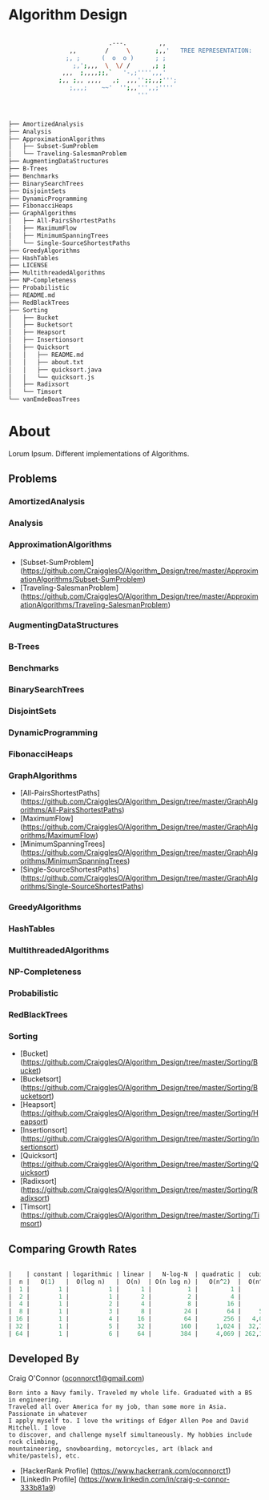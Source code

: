 # Algorithm Design


```bash

                            .---.         ,,
                 ,,        /     \       ;,,'   TREE REPRESENTATION:
                ;, ;      (  o  o )      ; ;
                  ;,';,,,  \  \/ /      ,; ;
               ,,,  ;,,,,;;,`   '-,;'''',,,'
              ;,, ;,, ,,,,   ,;  ,,,'';;,,;''';
                 ;,,,;    ~~'  '';,,''',,;''''  
                                    '''
                                    


├── AmortizedAnalysis
├── Analysis
├── ApproximationAlgorithms
│   ├── Subset-SumProblem
│   └── Traveling-SalesmanProblem
├── AugmentingDataStructures
├── B-Trees
├── Benchmarks
├── BinarySearchTrees
├── DisjointSets
├── DynamicProgramming
├── FibonacciHeaps
├── GraphAlgorithms
│   ├── All-PairsShortestPaths
│   ├── MaximumFlow
│   ├── MinimumSpanningTrees
│   └── Single-SourceShortestPaths
├── GreedyAlgorithms
├── HashTables
├── LICENSE
├── MultithreadedAlgorithms
├── NP-Completeness
├── Probabilistic
├── README.md
├── RedBlackTrees
├── Sorting
│   ├── Bucket
│   ├── Bucketsort
│   ├── Heapsort
│   ├── Insertionsort
│   ├── Quicksort
│   │   ├── README.md
│   │   ├── about.txt
│   │   ├── quicksort.java
│   │   └── quicksort.js
│   ├── Radixsort
│   └── Timsort
└── vanEmdeBoasTrees
```

About
===============

Lorum Ipsum. Different implementations of Algorithms.


Problems
--------

### AmortizedAnalysis

### Analysis

### ApproximationAlgorithms
* [Subset-SumProblem] (https://github.com/CraigglesO/Algorithm_Design/tree/master/ApproximationAlgorithms/Subset-SumProblem)
* [Traveling-SalesmanProblem] (https://github.com/CraigglesO/Algorithm_Design/tree/master/ApproximationAlgorithms/Traveling-SalesmanProblem)

### AugmentingDataStructures

### B-Trees

### Benchmarks

### BinarySearchTrees

### DisjointSets

### DynamicProgramming

### FibonacciHeaps

### GraphAlgorithms
* [All-PairsShortestPaths] (https://github.com/CraigglesO/Algorithm_Design/tree/master/GraphAlgorithms/All-PairsShortestPaths)
* [MaximumFlow] (https://github.com/CraigglesO/Algorithm_Design/tree/master/GraphAlgorithms/MaximumFlow)
* [MinimumSpanningTrees] (https://github.com/CraigglesO/Algorithm_Design/tree/master/GraphAlgorithms/MinimumSpanningTrees)
* [Single-SourceShortestPaths] (https://github.com/CraigglesO/Algorithm_Design/tree/master/GraphAlgorithms/Single-SourceShortestPaths)

### GreedyAlgorithms

### HashTables

### MultithreadedAlgorithms

### NP-Completeness

### Probabilistic

### RedBlackTrees

### Sorting
* [Bucket] (https://github.com/CraigglesO/Algorithm_Design/tree/master/Sorting/Bucket)
* [Bucketsort] (https://github.com/CraigglesO/Algorithm_Design/tree/master/Sorting/Bucketsort)
* [Heapsort] (https://github.com/CraigglesO/Algorithm_Design/tree/master/Sorting/Heapsort)
* [Insertionsort] (https://github.com/CraigglesO/Algorithm_Design/tree/master/Sorting/Insertionsort)
* [Quicksort] (https://github.com/CraigglesO/Algorithm_Design/tree/master/Sorting/Quicksort)
* [Radixsort] (https://github.com/CraigglesO/Algorithm_Design/tree/master/Sorting/Radixsort)
* [Timsort] (https://github.com/CraigglesO/Algorithm_Design/tree/master/Sorting/Timsort)




Comparing Growth Rates
----------------------
```clojure

|    | constant | logarithmic | linear |   N-log-N  | quadratic |  cubic  |  exponential  |
|  n |   O(1)   |  O(log n)   |  O(n)  | O(n log n) |   O(n^2)  |  O(n^3) |     O(2^n)    |
|  1 |        1 |           1 |      1 |          1 |         1 |       1 |             2 |
|  2 |        1 |           1 |      2 |          2 |         4 |       8 |             4 |
|  4 |        1 |           2 |      4 |          8 |        16 |      64 |            16 |
|  8 |        1 |           3 |      8 |         24 |        64 |     512 |           256 |
| 16 |        1 |           4 |     16 |         64 |       256 |   4,096 |         65536 |
| 32 |        1 |           5 |     32 |        160 |     1,024 |  32,768 | 4,294,967,296 |
| 64 |        1 |           6 |     64 |        384 |     4,069 | 262,144 |   1.8 x 10^19 |

```



Developed By
------------


Craig O'Connor (oconnorct1@gmail.com)

    Born into a Navy family. Traveled my whole life. Graduated with a BS in engineering. 
    Traveled all over America for my job, than some more in Asia. Passionate in whatever 
    I apply myself to. I love the writings of Edger Allen Poe and David Mitchell. I love 
    to discover, and challenge myself simultaneously. My hobbies include rock climbing, 
    mountaineering, snowboarding, motorcycles, art (black and white/pastels), etc.

* [HackerRank Profile] (https://www.hackerrank.com/oconnorct1)
* [LinkedIn Profile] (https://www.linkedin.com/in/craig-o-connor-333b81a9)




